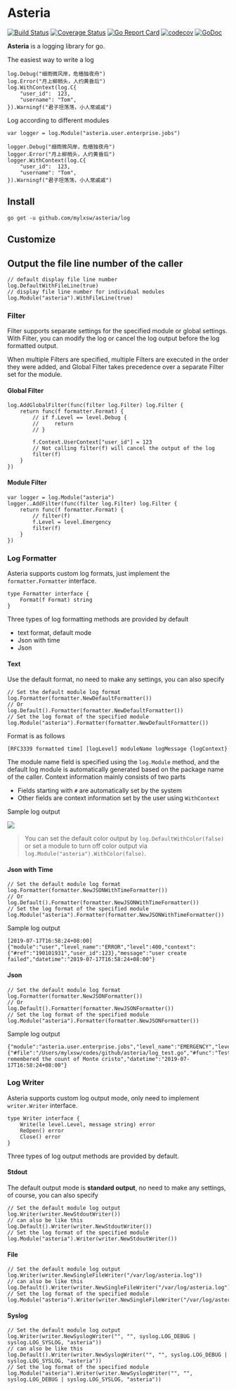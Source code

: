 # Asteria 

[![Build Status](https://www.travis-ci.org/mylxsw/asteria.svg?branch=master)](https://www.travis-ci.org/mylxsw/asteria)
[![Coverage Status](https://coveralls.io/repos/github/mylxsw/asteria/badge.svg?branch=master)](https://coveralls.io/github/mylxsw/asteria?branch=master)
[![Go Report Card](https://goreportcard.com/badge/github.com/mylxsw/asteria)](https://goreportcard.com/report/github.com/mylxsw/asteria)
[![codecov](https://codecov.io/gh/mylxsw/asteria/branch/master/graph/badge.svg)](https://codecov.io/gh/mylxsw/asteria)
[![GoDoc](https://godoc.org/github.com/mylxsw/asteria?status.svg)](https://godoc.org/github.com/mylxsw/asteria)

**Asteria** is a logging library for go.

The easiest way to write a log

    log.Debug("细雨微风岸，危樯独夜舟")
    log.Error("月上柳梢头，人约黄昏后")
    log.WithContext(log.C{
        "user_id":  123,
        "username": "Tom",
    }).Warningf("君子坦荡荡，小人常戚戚")

Log according to different modules

    var logger = log.Module("asteria.user.enterprise.jobs")
       
    logger.Debug("细雨微风岸，危樯独夜舟")
    logger.Error("月上柳梢头，人约黄昏后")
    logger.WithContext(log.C{
        "user_id":  123,
        "username": "Tom",
    }).Warningf("君子坦荡荡，小人常戚戚")
    
## Install

    go get -u github.com/mylxsw/asteria/log

## Customize

## Output the file line number of the caller

    // default display file line number 
    log.DefaultWithFileLine(true)
    // display file line number for individual modules
    log.Module("asteria").WithFileLine(true)

### Filter

Filter supports separate settings for the specified module or global settings. With Filter, you can modify the log or cancel the log output before the log formatted output.

When multiple Filters are specified, multiple Filters are executed in the order they were added, and Global Filter takes precedence over a separate Filter set for the module.

#### Global Filter

    log.AddGlobalFilter(func(filter log.Filter) log.Filter {
        return func(f formatter.Format) {
            // if f.Level == level.Debug {
            //     return
            // }
            
            f.Context.UserContext["user_id"] = 123
            // Not calling filter(f) will cancel the output of the log
            filter(f)
        }
    })

#### Module Filter

    var logger = log.Module("asteria")
    logger..AddFilter(func(filter log.Filter) log.Filter {
        return func(f formatter.Format) {
            // filter(f)
            f.Level = level.Emergency
            filter(f)
        }
    })

### Log Formatter

Asteria supports custom log formats, just implement the `formatter.Formatter` interface.
    
    type Formatter interface {
        Format(f Format) string
    }

Three types of log formatting methods are provided by default

- text format, default mode
- Json with time
- Json

#### Text

Use the default format, no need to make any settings, you can also specify

    // Set the default module log format
    log.Formatter(formatter.NewDefaultFormatter())
    // Or
    log.Default().Formatter(formatter.NewDefaultFormatter())
    // Set the log format of the specified module
    log.Module("asteria").Formatter(formatter.NewDefaultFormatter())

Format is as follows

    [RFC3339 formatted time] [logLevel] moduleName logMessage {logContext}

The module name field is specified using the `log.Module` method, and the default log module is automatically generated based on the package name of the caller. Context information mainly consists of two parts

- Fields starting with `#` are automatically set by the system
- Other fields are context information set by the user using `WithContext`

Sample log output

![](https://ssl.aicode.cc/2019-07-17-15633539363228.jpg)

> You can set the default color output by `log.DefaultWithColor(false)` or set a module to turn off color output via `log.Module("asteria").WithColor(false)`.

#### Json with Time

    // Set the default module log format
    log.Formatter(formatter.NewJSONWithTimeFormatter())
    // Or
    log.Default().Formatter(formatter.NewJSONWithTimeFormatter())
    // Set the log format of the specified module
    log.Module("asteria").Formatter(formatter.NewJSONWithTimeFormatter())
 
Sample log output

    [2019-07-17T16:58:24+08:00] {"module":"user","level_name":"ERROR","level":400,"context":{"#ref":"190101931","user_id":123},"message":"user create failed","datetime":"2019-07-17T16:58:24+08:00"}
    
#### Json 

    // Set the default module log format
    log.Formatter(formatter.NewJSONFormatter())
    // Or
    log.Default().Formatter(formatter.NewJSONFormatter())
    // Set the log format of the specified module
    log.Module("asteria").Formatter(formatter.NewJSONFormatter())

Sample log output

    {"module":"asteria.user.enterprise.jobs","level_name":"EMERGENCY","level":600,"context":{"#file":"/Users/mylxsw/codes/github/asteria/log_test.go","#func":"TestModule","#line":91,"#package":"github.com/mylxsw/asteria_test","#ref":"190101931","user_id":123},"message":"He remembered the count of Monte cristo","datetime":"2019-07-17T16:58:24+08:00"}


### Log Writer

Asteria supports custom log output mode, only need to implement `writer.Writer` interface.
    
    type Writer interface {
        Write(le level.Level, message string) error
        ReOpen() error
        Close() error
    }

Three types of log output methods are provided by default.

#### Stdout

The default output mode is **standard output**, no need to make any settings, of course, you can also specify

    // Set the default module log output
    log.Writer(writer.NewStdoutWriter())
    // can also be like this
    log.Default().Writer(writer.NewStdoutWriter())
    // Set the log format of the specified module
    log.Module("asteria").Writer(writer.NewStdoutWriter())

#### File

    // Set the default module log output
    log.Writer(writer.NewSingleFileWriter("/var/log/asteria.log"))
    // can also be like this
    log.Default().Writer(writer.NewSingleFileWriter("/var/log/asteria.log"))
    // Set the log format of the specified module
    log.Module("asteria").Writer(writer.NewSingleFileWriter("/var/log/asteria.log"))

#### Syslog

    // Set the default module log output
    log.Writer(writer.NewSyslogWriter("", "", syslog.LOG_DEBUG | syslog.LOG_SYSLOG, "asteria"))
    // can also be like this
    log.Default().Writer(writer.NewSyslogWriter("", "", syslog.LOG_DEBUG | syslog.LOG_SYSLOG, "asteria"))
    // Set the log format of the specified module
    log.Module("asteria").Writer(writer.NewSyslogWriter("", "", syslog.LOG_DEBUG | syslog.LOG_SYSLOG, "asteria"))
